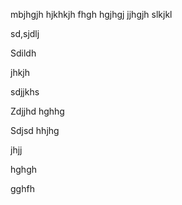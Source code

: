 mbjhgjh
hjkhkjh
fhgh
hgjhgj
jjhgjh
slkjkl

sd,sjdlj

Sdildh

jhkjh



sdjjkhs

Zdjjhd
hghhg

Sdjsd
hhjhg

jhjj

hghgh


gghfh

